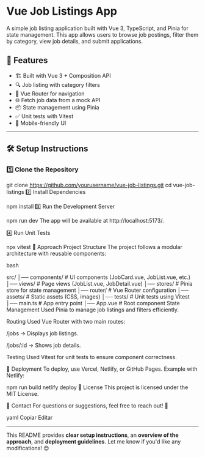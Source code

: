 # Vue Job Listings App

A simple job listing application built with Vue 3, TypeScript, and Pinia for state management. This app allows users to browse job postings, filter them by category, view job details, and submit applications.

## 🚀 Features
- 🏗 Built with Vue 3 + Composition API  
- 🔍 Job listing with category filters  
- 📌 Vue Router for navigation  
- 🌐 Fetch job data from a mock API  
- 📦 State management using Pinia  
- ✅ Unit tests with Vitest  
- 📱 Mobile-friendly UI  

---

## 🛠️ Setup Instructions  

### 1️⃣ Clone the Repository  

git clone https://github.com/yourusername/vue-job-listings.git
cd vue-job-listings
2️⃣ Install Dependencies

npm install
3️⃣ Run the Development Server

npm run dev
The app will be available at http://localhost:5173/.

4️⃣ Run Unit Tests

npx vitest
📌 Approach
Project Structure
The project follows a modular architecture with reusable components:

bash

src/
│── components/   # UI components (JobCard.vue, JobList.vue, etc.)
│── views/        # Page views (JobList.vue, JobDetail.vue)
│── stores/       # Pinia store for state management
│── router/       # Vue Router configuration
│── assets/       # Static assets (CSS, images)
│── tests/        # Unit tests using Vitest
│── main.ts       # App entry point
│── App.vue       # Root component
State Management
Used Pinia to manage job listings and filters efficiently.

Routing
Used Vue Router with two main routes:

/jobs → Displays job listings.

/jobs/:id → Shows job details.

Testing
Used Vitest for unit tests to ensure component correctness.

🎯 Deployment
To deploy, use Vercel, Netlify, or GitHub Pages. Example with Netlify:


npm run build
netlify deploy
📜 License
This project is licensed under the MIT License.

📩 Contact
For questions or suggestions, feel free to reach out! 🚀

yaml
Copiar
Editar

---

This README provides **clear setup instructions**, an **overview of the approach**, and **deployment guidelines**. Let me know if you'd like any modifications! 😊
